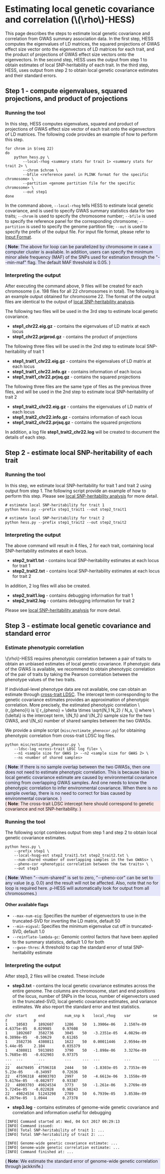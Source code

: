 # Estimating local genetic covariance and correlation (\\(\rho\\)-HESS)

This page describes the steps to estimate local genetic covariance and
correlation from GWAS summary association data. In the first step,
HESS computes the eigenvalues of LD matrices, the squared projections of
GWAS effect size vector onto the eigenvectors of LD matrices for each trait,
and the product of projections of GWAS effect size vectors onto the
eigenvectors. In the second step, HESS uses the output from step 1 to
obtain estimates of local SNP-heritability of each trait. In the third step,
HESS, uses output from step 2 to obtain local genetic covariance estimates
and their standard errors.

## Step 1 - compute eigenvalues, squared projections, and product of projections

### Running the tool

In this step, HESS computes eigenvalues, squared and product of projections of
GWAS effect size vector of each trait onto the eigenvectors of LD matrices.
The following code provides an example of how to perform this step.

```
for chrom in $(seq 22)
do
    python hess.py \
        --local-rhog <summary stats for trait 1> <summary stats for trait 2> \
        --chrom $chrom \
        --bfile <reference panel in PLINK format for the specific chromosome> \
        --partition <genome partition file for the specific chromosome> \
        --out step1
done
```

In the command above, `--local-rhog` tells HESS to estimate local
genetic covariance, and is used to specify GWAS summary statistics data for
two traits; `--chrom` is used to specify the chromosome number; `--bfile` is
used to specify the reference panel for the corresponding chromsome;
`--partition` is used to specify the genome partition file; `--out` is used
to specify the prefix of the output file. For input file format, please refer
to [Input Format](https://huwenboshi.github.io/hess-0.5/input_format/).

<div style="background-color:rgba(230, 230, 250, 1.0);">
( <b>Note</b>: The above for loop can be parallelized by chromosome in case a
computer cluster is available. In addition, users can specify the minimum
minor allele frequency (MAF) of the SNPs used for estimation through the
"--min-maf" flag. The default MAF threshold is 0.05. )
</div>

### Interpreting the output

After executing the command above, 9 files will be created for each
chromosome (i.e. 198 files for all 22 chromosomes in total). The following is
an example output obtained for chromosome 22. The format of the output files
are identical to the output of
[local SNP-heritability analysis](https://huwenboshi.github.io/hess-0.5/local_hsqg/#interpreting-the-output).

The following two files will be used in the 3rd step to estimate local
genetic covariance.

* **step1_chr22.eig.gz** - contains the eigenvalues of LD matrix at each locus
* **step1_chr22.prjprod.gz** - contains the product of projections

The following three files will be used in the 2nd step to estimate local
SNP-heritability of trait 1

* **step1_trait1_chr22.eig.gz** - contains the eigenvalues of LD matrix at each locus
* **step1_trait1_chr22.info.gz** - contains information of each locus
* **step1_trait1_chr22.prjsq.gz** - contains the squared projections

The following three files are the same type of files as the previous three
files, and will be used in the 2nd step to estimate local SNP-heritability
of trait 2

* **step1_trait2_chr22.eig.gz** - contains the eigenvalues of LD matrix of each locus
* **step1_trait2_chr22.info.gz** - contains information of each locus
* **step1_trait2_chr22.prjsq.gz** - contains the squared projections

In addition, a log file **step1_trait2_chr22.log** will be created to document
the details of each step.

## Step 2 - estimate local SNP-heritability of each trait

### Running the tool

In this step, we estimate local SNP-heritability for trait 1 and trait 2 using
output from step 1. The following script provide an example of how to perform
this step. Please see [local SNP-heritability analysis](https://huwenboshi.github.io/hess-0.5/local_hsqg/#step-2-estimate-local-snp-heritability-and-standard-error)
for more detail.

```
# estimate local SNP-heritability for trait 1
python hess.py --prefix step1_trait1 --out step2_trait1

# estimate local SNP-heritability for trait 2
python hess.py --prefix step1_trait2 --out step2_trait2
```

### Interpreting the output

The above command will result in 4 files, 2 for each trait, containing local
SNP-heritability estimates at each locus.

* **step2_trait1.txt** - contains local SNP-heritability estimates at each locus for trait 1
* **step2_trait2.txt** - contains local SNP-heritability estimates at each locus for trait 2

In addition, 2 log files will also be created.

* **step2_trait1.log** - contains debugging information for trait 1
* **step2_trait2.log** - contains debugging information for trait 2

Please see [local SNP-heritability analysis](https://huwenboshi.github.io/hess-0.5/local_hsqg/#interpreting-the-output_1)
for more detail.

## Step 3 - estimate local genetic covariance and standard error

### Estimate phenotypic correlation

\\(\rho\\)-HESS requires phenotypic correlation between a pair of traits to
obtain an unbiased estimates of local genetic covariance. If phenotypic data
of the GWAS is available, we recommend to obtain phenotypic correlation of
the pair of traits by taking the Pearson correlation between the phenotype
values of the two traits.

If individual-level phenotype data are not available, one can obtain an
estimate through
[cross-trait LDSC](https://github.com/bulik/ldsc/wiki/Heritability-and-Genetic-Correlation).
The intercept term corresponding to the genetic covariance estimates provides
an approximation of phenotypic correlation. More precisely, the estimated 
phenotypic correlation \\(r\_{pheno}\\) is
\\[
    r\_{pheno} =  \delta \times \sqrt{N\_1 N\_2} / N\_s,
\\]
where \\(\delta\\) is the intercept term, \\(N\_1\\) and \\(N\_2\\) sample
size for the two GWAS, and \\(N_s\\) number of shared samples between the
two GWASs.

We provide a simple script (`misc/estimate_phenocor.py`) for obtaining 
phenotypic correlation from cross-trait LDSC log files.
```
python misc/estimate_phenocor.py \
    --ldsc-log <cross-trait LDSC log file> \
    --n1 <sample size for GWAS 1> --n2 <sample size for GWAS 2> \
    --ns <number of shared samples>
```

<div style="background-color:rgba(230, 230, 250, 1.0);">
( <b>Note</b>: If there is no sample overlap between the two GWASs, then
one does not need to estimate phenotypic correlation. This is because bias
in local genetic covariance estimate are caused by environmental covariance
coming from overlapping GWAS samples. And one needs to know the phenotypic
correlation to infer environmental covariance. When there is no sample
overlap, there is no need to correct for bias caused by environmental
covariance. )
</div>
<div style="background-color:rgba(240, 128, 128, 0.2);">
( <b>Note</b>: The cross-trait LDSC intercept here should correspond to
genetic covariance and not SNP-heritability. )
</div>

### Running the tool

The following script combines output from step 1 and step 2 to obtain local
genetic covariance estimates.

```
python hess.py \
    --prefix step1 \
    --local-hsqg-est step2_trait1.txt step2_trait2.txt \
    --num-shared <number of overlapping samples in the two GWASs> \
    --pheno-cor <phenotypic correlation between the two traits> \
    --out step3
```

<div style="background-color:rgba(230, 230, 250, 1.0);">
( <b>Note</b>: When "--num-shared" is set to zero, "--pheno-cor" can be
set to any value (e.g. 0.0) and the result will not be affected. Also, note
that no for loop is required here. &rho;-HESS will automatically look
for output from all chromosomes.)
</div>

#### Other available flags

* `--max-num-eig`: Specifies the number of eigenvectors to use in the
truncated-SVD for inverting the LD matrix, default 50
* `--min-eigval`: Specifies the minimum eigenvalue cut off in
truncated-SVD, default 1.0
* `--reinflate-lambda-gc`: Genomic control factors that have been applied to
the summary statistics, default 1.0 for both
* `--gwse-thres`: A threshold to cap the standard error of total
SNP-heritability estimate

### Interpreting the output

After step3, 2 files will be created. These include
   
* **step3.txt** - contains the local genetic covariance estimates across
the entire genome. The columns are chromosome, start and end positions of
the locus, number of SNPs in the locus, number of eigenvectors used in the
truncated-SVD, local genetic covariance estimates, and variance estimates.
We also report the standard error and test statistics.

```
chr  start     end         num_snp k    local_rhog    var          se           z            p
1    10583     1892607     1286    50   1.3906e-06    2.1507e-09   4.6375e-05   0.029985     0.97608
1    1892607   3582736     3045    50   -3.2351e-05   4.0829e-09   6.3898e-05   -0.50629     0.61265
1    3582736   4380811     1622    50   0.00011446    2.9594e-09   5.44e-05     2.104        0.035379
1    4380811   5913893     3790    50   -1.898e-06    3.3276e-09   5.7685e-05   -0.032903    0.97375
...  ...       ...         ...     ...  ...           ...          ...          ...          ...
22   46470495  47596318    2444    50   -1.8303e-05   2.7353e-09   5.23e-05     -0.34997     0.72636
22   47596318  48903703    2997    50   -4.6613e-06   3.1558e-09   5.6176e-05   -0.082977    0.93387
22   48903703  49824534    3773    50   -1.261e-06    3.2769e-09   5.7245e-05   -0.022028    0.98243
22   49824534  51243298    2789    50   6.7939e-05    3.8538e-09   6.2079e-05   1.0944       0.27378
```

* **step3.log** - contains estimates of genome-wide genetic covariance and
correlation and information useful for debugging

```
[INFO] Command started at: Wed, 04 Oct 2017 00:29:13
[INFO] Command issued:
[INFO] Total SNP-heritability of trait 1: ...
[INFO] Total SNP-heritability of trait 2: ...
                    ...
[INFO] Genome-wide genetic covariance estimate: ...
[INFO] Genome-wide genetic correlation estimate: ...
[INFO] Command finished at: ...
```

<div style="background-color:rgba(230, 230, 250, 1.0);">
( <b>Note</b>: We estimate the standard error of genome-wide genetic correlation
through jackknife.)
</div>
